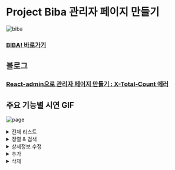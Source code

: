 # Project Biba 관리자 페이지 만들기
![biba](https://user-images.githubusercontent.com/65945933/98622763-9ab5ed00-234d-11eb-9eff-c0fe0b403bc5.png)


### [BIBA! 바로가기](https://biba.website)

## 블로그

### [React-admin으로 관리자 페이지 만들기 : X-Total-Count 에러](https://velog.io/@beton/React-admin-X-Total-Count)

## 주요 기능별 시연 GIF
![page](https://user-images.githubusercontent.com/66004962/99756513-b335bc80-2b30-11eb-87a8-6c675e774c00.png)

<details>
<summary>전체 리스트</summary>
  
![전체리스트](https://s3.us-west-2.amazonaws.com/secure.notion-static.com/a25954b4-9536-42e1-aef3-3a317f2c8cd9/.gif?X-Amz-Algorithm=AWS4-HMAC-SHA256&X-Amz-Credential=AKIAT73L2G45O3KS52Y5%2F20201120%2Fus-west-2%2Fs3%2Faws4_request&X-Amz-Date=20201120T033426Z&X-Amz-Expires=86400&X-Amz-Signature=2f369dbe6e90c4e2e1d06fd8b6b11534ae1499c7120c65a91ca536cd39c4d102&X-Amz-SignedHeaders=host)
</details> 

<details>
<summary>정렬 & 검색</summary>

![정렬 & 검색](https://s3.us-west-2.amazonaws.com/secure.notion-static.com/6e20fb58-31fe-4d97-a699-068c83ad06a5/_.gif?X-Amz-Algorithm=AWS4-HMAC-SHA256&X-Amz-Credential=AKIAT73L2G45O3KS52Y5%2F20201120%2Fus-west-2%2Fs3%2Faws4_request&X-Amz-Date=20201120T033739Z&X-Amz-Expires=86400&X-Amz-Signature=b69393af738decc9101bf15fe7c74406ad28f9374c2141bea158447040909b13&X-Amz-SignedHeaders=host)

</details>

<details>
<summary>상세정보 수정</summary>
  
 ![상세정보 수정](https://s3.us-west-2.amazonaws.com/secure.notion-static.com/a9f1c029-d85e-4e59-aa38-f621150725f5/_.gif?X-Amz-Algorithm=AWS4-HMAC-SHA256&X-Amz-Credential=AKIAT73L2G45O3KS52Y5%2F20201120%2Fus-west-2%2Fs3%2Faws4_request&X-Amz-Date=20201120T034340Z&X-Amz-Expires=86400&X-Amz-Signature=2387f50502da6c33e0d1deeae307b361492c133927670d94dd524e63de1458c4&X-Amz-SignedHeaders=host)
  
</details>

<details>
<summary>추가</summary>
  
 ![추가](https://s3.us-west-2.amazonaws.com/secure.notion-static.com/00a869c6-ef09-45e8-b106-7071cb79c22b/_.gif?X-Amz-Algorithm=AWS4-HMAC-SHA256&X-Amz-Credential=AKIAT73L2G45O3KS52Y5%2F20201120%2Fus-west-2%2Fs3%2Faws4_request&X-Amz-Date=20201120T035714Z&X-Amz-Expires=86400&X-Amz-Signature=1b2ba984cafd61074e3c32040df51634761b3204583f1f43f7c7cbe4f36e2513&X-Amz-SignedHeaders=host)
  
</details>

<details>
<summary>삭제</summary>
  
 ![삭제](https://s3.us-west-2.amazonaws.com/secure.notion-static.com/15d444f6-b535-407d-b577-457773e1fdbb/.gif?X-Amz-Algorithm=AWS4-HMAC-SHA256&X-Amz-Credential=AKIAT73L2G45O3KS52Y5%2F20201120%2Fus-west-2%2Fs3%2Faws4_request&X-Amz-Date=20201120T035738Z&X-Amz-Expires=86400&X-Amz-Signature=732179710db2e2af76bdeac5d5d4d538d77a830971392c90405713150fd3fdc9&X-Amz-SignedHeaders=host)
  
</details>
